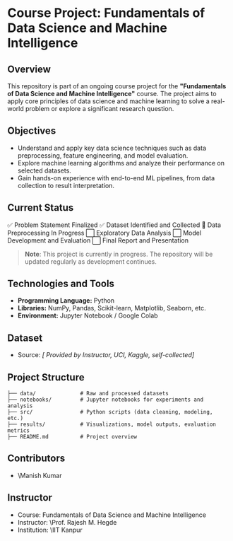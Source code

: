 # Course Project: Fundamentals of Data Science and Machine Intelligence

## Overview

This repository is part of an ongoing course project for the **"Fundamentals of Data Science and Machine Intelligence"** course. The project aims to apply core principles of data science and machine learning to solve a real-world problem or explore a significant research question.

## Objectives

* Understand and apply key data science techniques such as data preprocessing, feature engineering, and model evaluation.
* Explore machine learning algorithms and analyze their performance on selected datasets.
* Gain hands-on experience with end-to-end ML pipelines, from data collection to result interpretation.

## Current Status

✅ Problem Statement Finalized
✅ Dataset Identified and Collected
🔄 Data Preprocessing In Progress
⬜ Exploratory Data Analysis
⬜ Model Development and Evaluation
⬜ Final Report and Presentation

> **Note**: This project is currently in progress. The repository will be updated regularly as development continues.

## Technologies and Tools

* **Programming Language:** Python
* **Libraries:** NumPy, Pandas, Scikit-learn, Matplotlib, Seaborn, etc.
* **Environment:** Jupyter Notebook / Google Colab

## Dataset

* Source: *\[ Provided by Instructor, UCI, Kaggle, self-collected]*

## Project Structure

```
├── data/              # Raw and processed datasets
├── notebooks/         # Jupyter notebooks for experiments and analysis
├── src/               # Python scripts (data cleaning, modeling, etc.)
├── results/           # Visualizations, model outputs, evaluation metrics
├── README.md          # Project overview
```

## Contributors

* \Manish Kumar

## Instructor

* Course: Fundamentals of Data Science and Machine Intelligence
* Instructor: \Prof. Rajesh M. Hegde
* Institution: \IIT Kanpur
